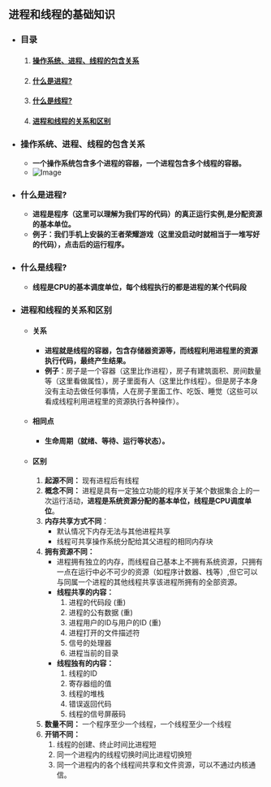 ## 进程和线程的基础知识

- ### 目录

  1. #### <a href="#1">操作系统、进程、线程的包含关系</a>

  2. #### <a href="#2">什么是进程?</a>

  3. #### <a href="#3"> 什么是线程?</a>

  4. #### <a href="#4"> 进程和线程的关系和区别</a>

- ### <a id="1"> 操作系统、进程、线程的包含关系</a>

  - **一个操作系统包含多个进程的容器，一个进程包含多个线程的容器。**
  - ![Image](https://raw.github.com/LGSKOKO/Concurrent_Java/edit/master/01高并发的基础知识/images/1.png)
  
- ### <a id="2"> 什么是进程?</a>

  - **进程是程序（这里可以理解为我们写的代码）的真正运行实例,是分配资源的基本单位。**
  - **例子：我们手机上安装的王者荣耀游戏（这里没启动时就相当于一堆写好的代码），点击后的运行程序。**

- ### <a id="3"> 什么是线程?</a>

  - **线程是CPU的基本调度单位，每个线程执行的都是进程的某个代码段**

- ###  <a id="4">进程和线程的关系和区别</a>

  - #### 关系

    - **进程就是线程的容器，包含存储器资源等，而线程利用进程里的资源执行代码，最终产生结果。**
    - **例子**：房子是一个容器（这里比作进程），房子有建筑面积、房间数量等（这里看做属性），房子里面有人（这里比作线程）。但是房子本身没有主动去做任何事情，人在房子里面工作、吃饭、睡觉（这些可以看成线程利用进程里的资源执行各种操作）。
  
  - #### 相同点
  
    - **生命周期（就绪、等待、运行等状态）。**
  
  - #### 区别
  
    1. **起源不同：** 现有进程后有线程
    2. **概念不同：** 进程是具有一定独立功能的程序关于某个数据集合上的一次运行活动，**进程是系统资源分配的基本单位，线程是CPU调度单位**。
    3. **内存共享方式不同**：
       - 默认情况下内存无法与其他进程共享
       - 线程可共享操作系统分配给其父进程的相同内存块
    4. **拥有资源不同：**
       - 进程拥有独立的内存，而线程自己基本上不拥有系统资源，只拥有一点在运行中必不可少的资源（如程序计数器、栈等）,但它可以与同属一个进程的其他线程共享该进程所拥有的全部资源。
       - **线程共享的内容：**
         1. 进程的代码段  (重)
         2. 进程的公有数据 (重)
         3. 进程用户的ID与用户的ID (重)
         4. 进程打开的文件描述符
         5. 信号的处理器
         6. 进程当前的目录
       - **线程独有的内容：**
         1. 线程的ID
         2. 寄存器组的值
         3. 线程的堆栈
       	 4. 错误返回代码
         5. 线程的信号屏蔽码
    5. **数量不同：** 一个程序至少一个线程，一个线程至少一个线程
    6. **开销不同：**
       1.  线程的创建、终止时间比进程短
       2.  同一个进程内的线程切换时间比进程切换短
       3.  同一个进程内的各个线程间共享和文件资源，可以不通过内核通信。 
  	
  
  

  
  
  
  
  
